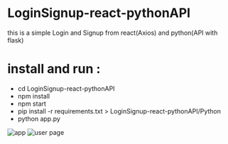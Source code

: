 # LoginSignup-react-pythonAPI

this is a simple Login and Signup from react(Axios) and python(API with flask)

# install and run :
  - cd LoginSignup-react-pythonAPI
  - npm install
   - npm start
   - pip install -r requirements.txt > LoginSignup-react-pythonAPI/Python
   - python app.py

![app](https://github.com/mahdi-GKH/LoginSignup-react-pythonAPI/assets/94890007/4201ef6d-ca1b-4405-b832-de384a099f91)
![user page](https://github.com/mahdi-GKH/LoginSignup-react-pythonAPI/assets/94890007/73df53c0-62dd-42c9-b1b5-241ff3a877cf)
